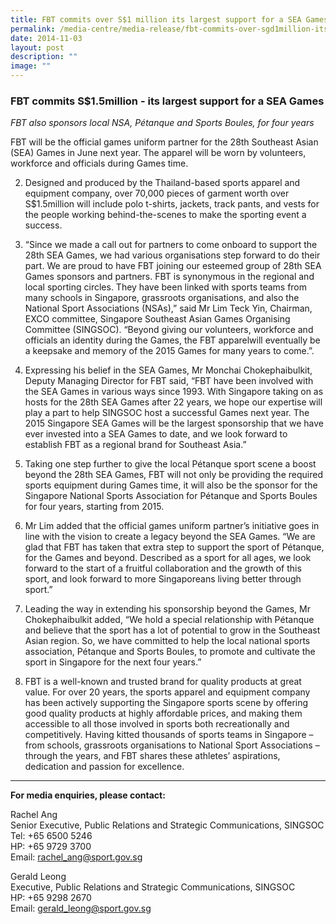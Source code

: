 ```yaml
---
title: FBT commits over S$1 million its largest support for a SEA Games
permalink: /media-centre/media-release/fbt-commits-over-sgd1million-its-largest-support-for-a-sea-games/
date: 2014-11-03
layout: post
description: ""
image: ""
---
```

### **FBT commits S$1.5million - its largest support for a SEA Games**
_FBT also sponsors local NSA, Pétanque and Sports Boules, for four years_

FBT will be the official games uniform partner for the 28th Southeast Asian (SEA) Games in June next year. The apparel will be worn by volunteers, workforce and officials during Games time.

2. Designed and produced by the Thailand-based sports apparel and equipment company, over 70,000 pieces of garment worth over S$1.5million will include polo t-shirts, jackets, track pants, and vests for the people working behind-the-scenes to make the sporting event a success.

3. “Since we made a call out for partners to come onboard to support the 28th SEA Games, we had various organisations step forward to do their part. We are proud to have FBT joining our esteemed group of 28th SEA Games sponsors and partners. FBT is synonymous in the regional and local sporting circles. They have been linked with sports teams from many schools in Singapore, grassroots organisations, and also the National Sport Associations (NSAs),” said Mr Lim Teck Yin, Chairman, EXCO committee, Singapore Southeast Asian Games Organising Committee (SINGSOC). “Beyond giving our volunteers, workforce and officials an identity during the Games, the FBT apparelwill eventually be a keepsake and memory of the 2015 Games for many years to come.”.

4. Expressing his belief in the SEA Games, Mr Monchai Chokephaibulkit, Deputy Managing Director for FBT said, “FBT have been involved with the SEA Games in various ways since 1993. With Singapore taking on as hosts for the 28th SEA Games after 22 years, we hope our expertise will play a part to help SINGSOC host a successful Games next year. The 2015 Singapore SEA Games will be the largest sponsorship that we have ever invested into a SEA Games to date, and we look forward to establish FBT as a regional brand for Southeast Asia.”

5. Taking one step further to give the local Pétanque sport scene a boost beyond the 28th SEA Games, FBT will not only be providing the required sports equipment during Games time, it will also be the sponsor for the Singapore National Sports Association for Pétanque and Sports Boules for four years, starting from 2015.

6. Mr Lim added that the official games uniform partner’s initiative goes in line with the vision to create a legacy beyond the SEA Games. “We are glad that FBT has taken that extra step to support the sport of Pétanque, for the Games and beyond. Described as a sport for all ages, we look forward to the start of a fruitful collaboration and the growth of this sport, and look forward to more Singaporeans living better through sport.”

7. Leading the way in extending his sponsorship beyond the Games, Mr Chokephaibulkit added, “We hold a special relationship with Pétanque and believe that the sport has a lot of potential to grow in the Southeast Asian region. So, we have committed to help the local national sports association, Pétanque and Sports Boules, to promote and cultivate the sport in Singapore for the next four years.”

8. FBT is a well-known and trusted brand for quality products at great value. For over 20 years, the sports apparel and equipment company has been actively supporting the Singapore sports scene by offering good quality products at highly affordable prices, and making them accessible to all those involved in sports both recreationally and competitively. Having kitted thousands of sports teams in Singapore – from schools, grassroots organisations to National Sport Associations – through the years, and FBT shares these athletes’ aspirations, dedication and passion for excellence.

---

**For media enquiries, please contact:**

Rachel Ang<br>
Senior Executive, Public Relations and Strategic Communications, SINGSOC<br>
Tel: +65 6500 5246<br>
HP: +65 9729 3700<br>
Email: [rachel\_ang@sport.gov.sg](mailto:rachel_ang@sport.gov.sg)

Gerald Leong<br>
Executive, Public Relations and Strategic Communications, SINGSOC<br>
HP: +65 9298 2670<br>
Email: [gerald\_leong@sport.gov.sg](mailto:gerald_leong@sport.gov.sg)